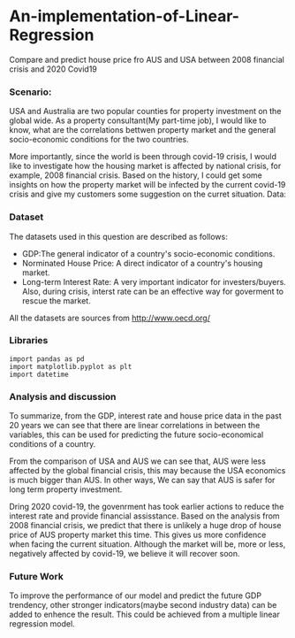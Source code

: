 # An-implementation-of-Linear-Regression
Compare and predict house price fro AUS and USA between 2008 financial crisis and 2020 Covid19

### Scenario: 
USA and Australia are two popular counties for property investment on the global wide. As a property consultant(My part-time job), I would like to know, what are the correlations bettwen property market and the general socio-economic conditions for the two countries.

More importantly, since the world is been through covid-19 crisis, I would like to investigate how the housing market is affected by national crisis, for example, 2008 financial crisis. Based on the history, I could get some insights on how the property market will be infected by the current covid-19 crisis and give my customers some suggestion on the curret situation.
Data:

### Dataset
The datasets used in this question are described as follows:
- GDP:The general indicator of a country's socio-economic conditions.
- Norminated House Price: A direct indicator of a country's housing market.
- Long-term Interest Rate: A very important indicator for investers/buyers. Also, during crisis, interst rate can be an effective way for goverment to rescue the market.

All the datasets are sources from http://www.oecd.org/

### Libraries 
```
import pandas as pd               
import matplotlib.pyplot as plt  
import datetime
```

### Analysis and discussion

To summarize, from the GDP, interest rate and house price data in the past 20 years we can see that there are linear correlations in between the variables, this can be used for predicting the future socio-economical conditions of a country.

From the comparison of USA and AUS we can see that, AUS were less affected by the global financial crisis, this may because the USA economics is much bigger than AUS. In other ways, We can say that AUS is safer for long term property investment.

Dring 2020 covid-19, the govenrment has took earlier actions to reduce the interest rate and provide financial assisstance. Based on the analysis from 2008 financial crisis, we predict that there is unlikely a huge drop of house price of AUS property market this time. This gives us more confidence when facing the current situation. Although the market will be, more or less, negatively affected by covid-19, we believe it will recover soon.

### Future Work

To improve the performance of our model and predict the future GDP trendency, other stronger indicators(maybe second industry data) can be added to enhence the result. This could be achieved from a multiple linear regression model.




